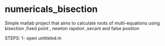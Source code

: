 # numericals_bisection
Simple matlab project that aims to calculate roots of multi-equations using bisection ,fixed point , newton rapslon ,secant and false position 

STEPS:
1- open untiteled.m 
